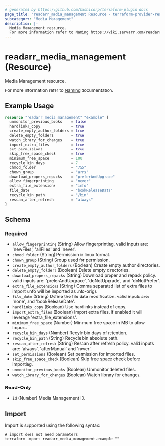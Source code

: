 ```yaml
---
# generated by https://github.com/hashicorp/terraform-plugin-docs
page_title: "readarr_media_management Resource - terraform-provider-readarr"
subcategory: "Media Management"
description: |-
  Media Management resource.
  For more information refer to Naming https://wiki.servarr.com/readarr/settings#file-management documentation.
---
```


# readarr_media_management (Resource)

<!-- subcategory:Media Management -->Media Management resource.
For more information refer to [Naming](https://wiki.servarr.com/readarr/settings#file-management) documentation.

## Example Usage

```terraform
resource "readarr_media_management" "example" {
  unmonitor_previous_books    = false
  hardlinks_copy              = true
  create_empty_author_folders = true
  delete_empty_folders        = true
  watch_ibrary_for_changes    = true
  import_extra_files          = true
  set_permissions             = true
  skip_free_space_check       = true
  minimum_free_space          = 100
  recycle_bin_days            = 7
  chmod_folder                = "755"
  chown_group                 = "arrs"
  download_propers_repacks    = "preferAndUpgrade"
  allow_fingerprinting        = "never"
  extra_file_extensions       = "info"
  file_date                   = "bookReleaseDate"
  recycle_bin_path            = "/bin"
  rescan_after_refresh        = "always"
}
```

<!-- schema generated by tfplugindocs -->
## Schema

### Required

- `allow_fingerprinting` (String) Allow fingerprinting. valid inputs are: 'newFiles', 'allFiles' and 'never'.
- `chmod_folder` (String) Permission in linux format.
- `chown_group` (String) Group used for permission.
- `create_empty_author_folders` (Boolean) Create empty author directories.
- `delete_empty_folders` (Boolean) Delete empty directories.
- `download_propers_repacks` (String) Download proper and repack policy. valid inputs are: 'preferAndUpgrade', 'doNotUpgrade', and 'doNotPrefer'.
- `extra_file_extensions` (String) Comma separated list of extra files to import (.nfo will be imported as .nfo-orig).
- `file_date` (String) Define the file date modification. valid inputs are: 'none', and 'bookReleaseDate'.
- `hardlinks_copy` (Boolean) Use hardlinks instead of copy.
- `import_extra_files` (Boolean) Import extra files. If enabled it will leverage 'extra_file_extensions'.
- `minimum_free_space` (Number) Minimum free space in MB to allow import.
- `recycle_bin_days` (Number) Recyle bin days of retention.
- `recycle_bin_path` (String) Recycle bin absolute path.
- `rescan_after_refresh` (String) Rescan after refresh policy. valid inputs are: 'always', 'afterManual' and 'never'.
- `set_permissions` (Boolean) Set permission for imported files.
- `skip_free_space_check` (Boolean) Skip free space check before importing.
- `unmonitor_previous_books` (Boolean) Unmonitor deleted files.
- `watch_ibrary_for_changes` (Boolean) Watch library for changes.

### Read-Only

- `id` (Number) Media Management ID.

## Import

Import is supported using the following syntax:

```shell
# import does not need parameters
terraform import readarr_media_management.example ""
```
